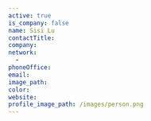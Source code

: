 ```yaml
---
active: true
is_company: false
name: Sisi Lu
contactTitle:
company:
network:
  -
phoneOffice:
email:
image_path:
color:
website:
profile_image_path: /images/person.png
---
```

